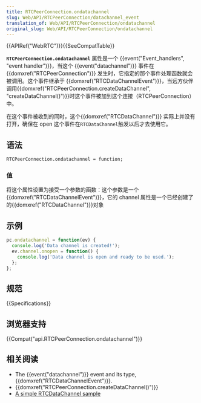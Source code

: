 ```yaml
---
title: RTCPeerConnection.ondatachannel
slug: Web/API/RTCPeerConnection/datachannel_event
translation_of: Web/API/RTCPeerConnection/ondatachannel
original_slug: Web/API/RTCPeerConnection/ondatachannel
---
```

{{APIRef("WebRTC")}}{{SeeCompatTable}}

**`RTCPeerConnection.ondatachannel`** 属性是一个 {{event("Event_handlers", "event handler")}}，当这个 {{event("datachannel")}} 事件在 {{domxref("RTCPeerConnection")}} 发生时，它指定的那个事件处理函数就会被调用。这个事件继承于 {{domxref("RTCDataChannelEvent")}}，当远方伙伴调用{{domxref("RTCPeerConnection.createDataChannel", "createDataChannel()")}}时这个事件被加到这个连接（RTCPeerConnection）中。

在这个事件被收到的同时，这个{{domxref("RTCDataChannel")}} 实际上并没有打开，确保在 open 这个事件在`RTCDataChannel`触发以后才去使用它。

## 语法

```plain
RTCPeerConnection.ondatachannel = function;
```

### 值

将这个属性设置为接受一个参数的函数：这个参数是一个{{domxref("RTCDataChannelEvent")}}，它的 channel 属性是一个已经创建了的{{domxref("RTCDataChannel")}}对象

## 示例

```js
pc.ondatachannel = function(ev) {
  console.log('Data channel is created!');
  ev.channel.onopen = function() {
    console.log('Data channel is open and ready to be used.');
  };
};
```

## 规范

{{Specifications}}

## 浏览器支持

{{Compat("api.RTCPeerConnection.ondatachannel")}}

## 相关阅读

- The {{event("datachannel")}} event and its type, {{domxref("RTCDataChannelEvent")}}.
- {{domxref("RTCPeerConnection.createDataChannel()")}}
- [A simple RTCDataChannel sample](/en-US/docs/Web/API/WebRTC_API/Simple_RTCDataChannel_sample)
